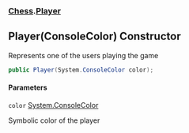 ### [Chess](Chess.md 'Chess').[Player](Chess.Player.md 'Chess.Player')

## Player(ConsoleColor) Constructor

Represents one of the users playing the game

```csharp
public Player(System.ConsoleColor color);
```
#### Parameters

<a name='Chess.Player.Player(System.ConsoleColor).color'></a>

`color` [System.ConsoleColor](https://docs.microsoft.com/en-us/dotnet/api/System.ConsoleColor 'System.ConsoleColor')

Symbolic color of the player